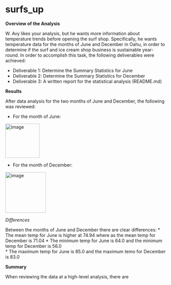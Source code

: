 # surfs_up

**Overview of the Analysis**

W. Avy likes your analysis, but he wants more information about temperature trends before opening the surf shop. Specifically, he wants temperature data for the months of June and December in Oahu, in order to determine if the surf and ice cream shop business is sustainable year-round. In order to accomplish this task, the following deliverables were achieved: 
*   Deliverable 1: Determine the Summary Statistics for June
*   Deliverable 2: Determine the Summary Statistics for December
*   Deliverable 3: A written report for the statistical analysis (README.md)

**Results**

After data analysis for the two months of June and December, the following was reviewed: 

*   For the month of June:

<img width="107" alt="image" src="https://user-images.githubusercontent.com/99268646/163896942-071274b9-cd29-4fc3-8dbc-d1291961cdfd.png">


*   For the month of December:  

<img width="127" alt="image" src="https://user-images.githubusercontent.com/99268646/163897027-112ea203-9130-4c62-a990-a98474fdc65c.png">

_Differences_

Between the months of June and December there are clear differences: 
    *    The mean temp for June is higher at 74.94 where as the mean temp for December is 71.04
    *    The minimum temp for June is 64.0 and the minimum temp for December is 56.0  
    *    The maximum temp for June is 85.0 and the maximum temo for December is 83.0 
    
**Summary**

When reviewing the data at a high-level analysis, there are 

